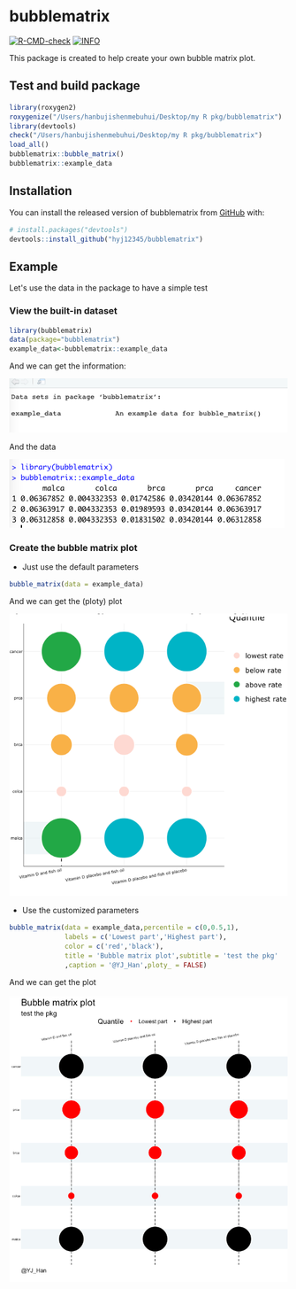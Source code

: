 # bubblematrix


<!-- badges: start -->

[![R-CMD-check](https://github.com/kaneplusplus/bis620/workflows/R-CMD-check/badge.svg)](https://github.com/hyj12345/bubblematrix/actions)
[![INFO](https://img.shields.io/badge/YJ-Homepage-orange)](https://github.com/hyj12345/bubblematrix)

<!-- badges: end -->


This package is created to help create your own bubble matrix plot.

## Test and build package

``` r
library(roxygen2)
roxygenize("/Users/hanbujishenmebuhui/Desktop/my R pkg/bubblematrix")
library(devtools)
check("/Users/hanbujishenmebuhui/Desktop/my R pkg/bubblematrix")
load_all()
bubblematrix::bubble_matrix()
bubblematrix::example_data
```

## Installation

You can install the released version of bubblematrix from [GitHub](https://github.com/) with:

``` r
# install.packages("devtools")
devtools::install_github("hyj12345/bubblematrix")
```

## Example

Let's use the data in the package to have a simple test

### View the built-in dataset

```r
library(bubblematrix)
data(package="bubblematrix")
example_data<-bubblematrix::example_data
```



And we can get the information:

![image-0](https://github.com/hyj12345/bubblematrix/blob/main/png/data_info.png)


And the data

![image-0](https://github.com/hyj12345/bubblematrix/blob/main/png/data.png)



  

### Create the bubble matrix plot

* Just use the default parameters

```r
bubble_matrix(data = example_data)
```

And we can get the (ploty) plot


![image-1](https://github.com/hyj12345/bubblematrix/blob/main/png/default.png)


* Use the customized parameters

```r
bubble_matrix(data = example_data,percentile = c(0,0.5,1),
              labels = c('Lowest part','Highest part'),
              color = c('red','black'),
              title = 'Bubble matrix plot',subtitle = 'test the pkg'
              ,caption = '@YJ_Han',ploty_ = FALSE)
```

And we can get the plot


![image-2](https://github.com/hyj12345/bubblematrix/blob/main/png/setting.png)



